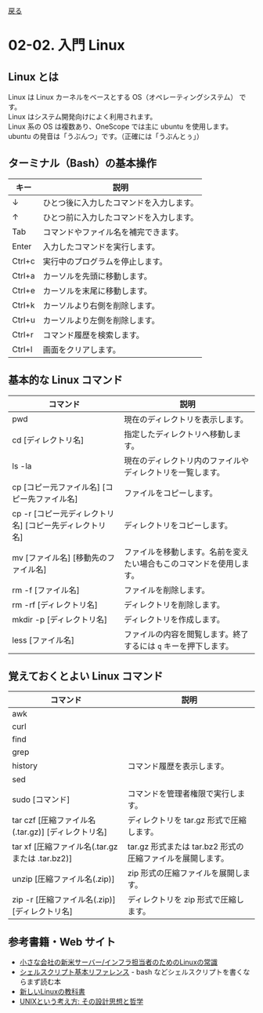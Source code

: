 [戻る](../../../README.md)

# 02-02. 入門 Linux

## Linux とは

Linux は Linux カーネルをベースとする OS（オペレーティングシステム） です。  
Linux はシステム開発向けによく利用されます。  
Linux 系の OS は複数あり、OneScope では主に ubuntu を使用します。  
ubuntu の発音は「うぶんつ」です。（正確には「うぶんとぅ」）

## ターミナル（Bash）の基本操作

| キー   | 説明                                     |
| ------ | ---------------------------------------- |
| ↓      | ひとつ後に入力したコマンドを入力します。 |
| ↑      | ひとつ前に入力したコマンドを入力します。 |
| Tab    | コマンドやファイル名を補完できます。     |
| Enter  | 入力したコマンドを実行します。           |
| Ctrl+c | 実行中のプログラムを停止します。         |
| Ctrl+a | カーソルを先頭に移動します。             |
| Ctrl+e | カーソルを末尾に移動します。             |
| Ctrl+k | カーソルより右側を削除します。           |
| Ctrl+u | カーソルより左側を削除します。           |
| Ctrl+r | コマンド履歴を検索します。               |
| Ctrl+l | 画面をクリアします。                     |

## 基本的な Linux コマンド

| コマンド                                                | 説明                                                                 |
| ------------------------------------------------------- | -------------------------------------------------------------------- |
| pwd                                                     | 現在のディレクトリを表示します。                                     |
| cd [ディレクトリ名]                                     | 指定したディレクトリへ移動します。                                   |
| ls -la                                                  | 現在のディレクトリ内のファイルやディレクトリを一覧します。           |
| cp [コピー元ファイル名] [コピー先ファイル名]            | ファイルをコピーします。                                             |
| cp -r [コピー元ディレクトリ名] [コピー先ディレクトリ名] | ディレクトリをコピーします。                                         |
| mv [ファイル名] [移動先のファイル名]                    | ファイルを移動します。名前を変えたい場合もこのコマンドを使用します。 |
| rm -f [ファイル名]                                      | ファイルを削除します。                                               |
| rm -rf [ディレクトリ名]                                 | ディレクトリを削除します。                                           |
| mkdir -p [ディレクトリ名]                               | ディレクトリを作成します。                                           |
| less [ファイル名]                                       | ファイルの内容を閲覧します。終了するには `q` キーを押下します。      |

## 覚えておくとよい Linux コマンド

| コマンド                                           | 説明                                                       |
| -------------------------------------------------- | ---------------------------------------------------------- |
| awk                                                |                                                            |
| curl                                               |                                                            |
| find                                               |                                                            |
| grep                                               |                                                            |
| history                                            | コマンド履歴を表示します。                                 |
| sed                                                |                                                            |
| sudo [コマンド]                                    | コマンドを管理者権限で実行します。                         |
| tar czf [圧縮ファイル名(.tar.gz)] [ディレクトリ名] | ディレクトリを tar.gz 形式で圧縮します。                   |
| tar xf [圧縮ファイル名(.tar.gz または .tar.bz2)]   | tar.gz 形式または tar.bz2 形式の圧縮ファイルを展開します。 |
| unzip [圧縮ファイル名(.zip)]                       | zip 形式の圧縮ファイルを展開します。                       |
| zip -r [圧縮ファイル名(.zip)] [ディレクトリ名]     | ディレクトリを zip 形式で圧縮します。                      |

## 参考書籍・Web サイト

- [小さな会社の新米サーバー/インフラ担当者のためのLinuxの常識](https://www.amazon.co.jp/dp/4883379426)
- [シェルスクリプト基本リファレンス](https://gihyo.jp/book/2024/978-4-297-14006-9) - bash などシェルスクリプトを書くならまず読む本
- [新しいLinuxの教科書](https://www.amazon.co.jp/dp/4815624313)
- [UNIXという考え方: その設計思想と哲学](https://www.amazon.co.jp/dp/4274064069)
